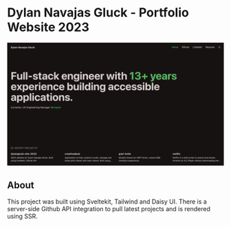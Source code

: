 # Dylan Navajas Gluck - Portfolio Website 2023

![alt text](screenshot.png)

## About

This project was built using Sveltekit, Tailwind and Daisy UI. There is a server-side Github API integration to pull latest projects and is rendered using SSR.
